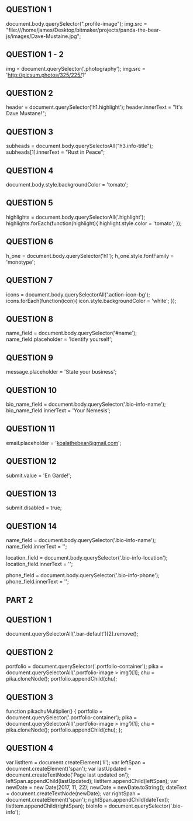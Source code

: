 ## QUESTION 1
document.body.querySelector(".profile-image");
img.src = "file:///home/james/Desktop/bitmaker/projects/panda-the-bear-js/images/Dave-Mustaine.jpg";

## QUESTION 1 - 2
img = document.querySelector('.photography');
img.src = 'http://picsum.photos/325/225/?'

## QUESTION 2
header = document.querySelector('h1.highlight');
header.innerText = "It's Dave Mustane!";

## QUESTION 3
subheads = document.body.querySelectorAll("h3.info-title");
subheads[1].innerText = "Rust in Peace";

## QUESTION 4
document.body.style.backgroundColor = 'tomato';

## QUESTION 5
highlights = document.body.querySelectorAll('.highlight');
highlights.forEach(function(highlight){
    highlight.style.color = 'tomato';
});

## QUESTION 6
h_one = document.body.querySelector('h1');
h_one.style.fontFamily = 'monotype';

## QUESTION 7
icons = document.body.querySelectorAll('.action-icon-bg');
icons.forEach(function(icon){
    icon.style.backgroundColor = 'white';
});

## QUESTION 8
name_field = document.body.querySelector('#name');
name_field.placeholder = 'Identify yourself';

## QUESTION 9
message.placeholder = 'State your business';

## QUESTION 10
bio_name_field = document.body.querySelector('.bio-info-name');
bio_name_field.innerText = 'Your Nemesis';

## QUESTION 11
email.placeholder = 'koalathebear@gmail.com';

## QUESTION 12
submit.value = 'En Garde!';

## QUESTION 13
submit.disabled = true;

## QUESTION 14
name_field = document.body.querySelector('.bio-info-name');
name_field.innerText = '';

location_field = document.body.querySelector('.bio-info-location');
location_field.innerText = '';

phone_field = document.body.querySelector('.bio-info-phone');
phone_field.innerText = '';

## PART 2 ##

## QUESTION 1
document.querySelectorAll('.bar-default')[2].remove();

## QUESTION 2
portfolio = document.querySelector('.portfolio-container');
pika = document.querySelectorAll('.portfolio-image > img')[1];
chu = pika.cloneNode();
portfolio.appendChild(chu);

## QUESTION 3

function pikachuMultiplier() {
  portfolio = document.querySelector('.portfolio-container');
  pika = document.querySelectorAll('.portfolio-image > img')[1];
  chu = pika.cloneNode();
  portfolio.appendChild(chu);
};

## QUESTION 4
var listItem = document.createElement('li');
var leftSpan = document.createElement('span');
var lastUpdated = document.createTextNode('Page last updated on');
leftSpan.appendChild(lastUpdated);
listItem.appendChild(leftSpan);
var newDate = new Date(2017, 11, 22);
newDate = newDate.toString();
dateText = document.createTextNode(newDate);
var rightSpan = document.createElement('span');
rightSpan.appendChild(dateText);
listItem.appendChild(rightSpan);
bioInfo = document.querySelector('.bio-info');
